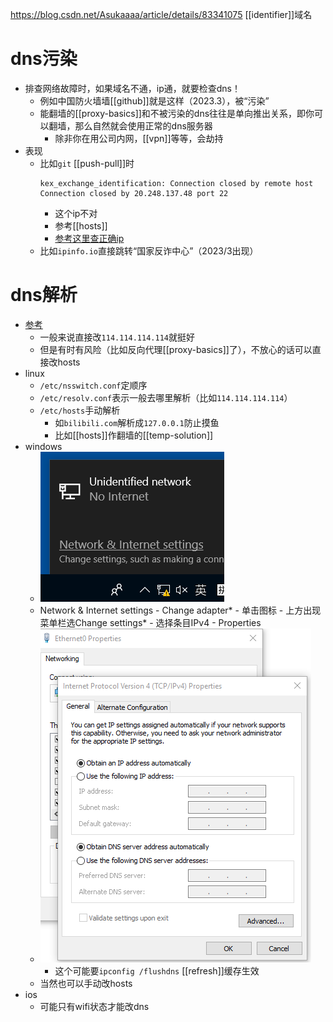 https://blog.csdn.net/Asukaaaa/article/details/83341075
[[identifier]]域名
# dns污染
- 排查网络故障时，如果域名不通，ip通，就要检查dns！
  - 例如中国防火墙墙[[github]]就是这样（2023.3），被“污染”
  - 能翻墙的[[proxy-basics]]和不被污染的dns往往是单向推出关系，即你可以翻墙，那么自然就会使用正常的dns服务器
    - 除非你在用公司内网，[[vpn]]等等，会劫持
- 表现
  - 比如`git` [[push-pull]]时
    ```text
    kex_exchange_identification: Connection closed by remote host
    Connection closed by 20.248.137.48 port 22
    ```
    - 这个ip不对
    - 参考[[hosts]]
    - [参考这里查正确ip](https://ipaddress.com/website/github.com)
  - 比如`ipinfo.io`直接跳转“国家反诈中心”（2023/3出现）
# dns解析
- [参考](https://zhuanlan.zhihu.com/p/39406412)
  - 一般来说直接改`114.114.114.114`就挺好
  - 但是有时有风险（比如反向代理[[proxy-basics]]了），不放心的话可以直接改hosts
- linux
  - `/etc/nsswitch.conf`定顺序
  - `/etc/resolv.conf`表示一般去哪里解析（比如`114.114.114.114`）
  - `/etc/hosts`手动解析
    - 如`bilibili.com`解析成`127.0.0.1`防止摸鱼
    - 比如[[hosts]]作翻墙的[[temp-solution]]
- windows
  - ![](network-config-0.png)
  - Network & Internet settings - Change adapter* - 单击图标 - 上方出现菜单栏选Change settings* - 选择条目IPv4 - Properties
  - ![](network-config-1.png)
    - 这个可能要`ipconfig /flushdns` [[refresh]]缓存生效
  - 当然也可以手动改hosts
- ios
  - 可能只有wifi状态才能改dns